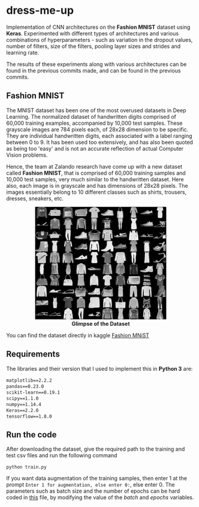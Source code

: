 # dress-me-up
Implementation of CNN architectures on the **Fashion MNIST** dataset using **Keras**. Experimented with different types of architectures and various combinations of hyperparameters - such as variation in the dropout values, number of filters, size of the filters, pooling layer sizes and strides and learning rate.

The results of these experiments along with various architectures can be found in the previous commits made, and can be found in the previous commits.

## Fashion MNIST
The MNIST dataset has been one of the most overused datasets in Deep Learning. The normalized dataset of handwritten digits comprised of 60,000 training examples, accompanied by 10,000 test samples. These grayscale images are 784 pixels each, of 28x28 dimension to be specific. They are individual handwritten digits, each associated with a label ranging between 0 to 9. It has been used too extensively, and has also been quoted as being too 'easy' and is not an accurate reflection of actual Computer Vision problems.

Hence, the team at Zalando research have come up with a new dataset called **Fashion MNIST**, that is comprised of 60,000 training samples and 10,000 test samples, very much similar to the handwritten dataset. Here also, each image is in grayscale and has dimensions of 28x28 pixels. The images essentially belong to 10 different classes such as shirts, trousers, dresses, sneakers, etc.

<p align="center">
  <img width="350" height="300" src="assets/mnist.jpg"><br>
  <b>Glimpse of the Dataset</b>
</p>

You can find the dataset directly in kaggle [Fashion MNiST](https://www.kaggle.com/zalando-research/fashionmnist/)

## Requirements
The libraries and their version that I used to implement this in **Python 3** are:

```
matplotlib==2.2.2
pandas==0.23.0
scikit-learn==0.19.1
scipy==1.1.0
numpy==1.14.4
Keras==2.2.0
tensorflow==1.8.0
```


## Run the code
After downloading the dataset, give the required path to the training and test csv files and run the following command
```
python train.py
```
If you want data augmentation of the training samples, then enter 1 at the prompt `Enter 1 for augmentation, else enter 0:`, else enter 0.
The parameters such as batch size and the number of epochs can be hard coded in [this](train.py) file, by modifying the value of the *batch* and *epochs* variables.

